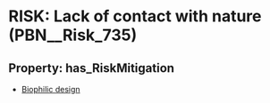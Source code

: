 # RISK: __Lack of contact with nature__ (PBN__Risk_735)

## Property: has_RiskMitigation

* [Biophilic design](PBN__RiskMitigation_1017)

